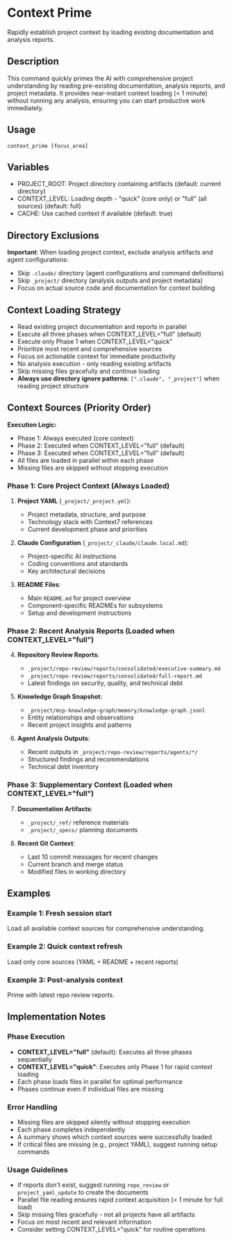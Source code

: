 # Context Prime

Rapidly establish project context by loading existing documentation and analysis reports.

## Description
This command quickly primes the AI with comprehensive project understanding by reading pre-existing documentation, analysis reports, and project metadata. It provides near-instant context loading (< 1 minute) without running any analysis, ensuring you can start productive work immediately.

## Usage
`context_prime [focus_area]`

## Variables
- PROJECT_ROOT: Project directory containing artifacts (default: current directory)
- CONTEXT_LEVEL: Loading depth - "quick" (core only) or "full" (all sources) (default: full)
- CACHE: Use cached context if available (default: true)

## Directory Exclusions
**Important**: When loading project context, exclude analysis artifacts and agent configurations:
- Skip `.claude/` directory (agent configurations and command definitions)
- Skip `_project/` directory (analysis outputs and project metadata)
- Focus on actual source code and documentation for context building

## Context Loading Strategy
- Read existing project documentation and reports in parallel
- Execute all three phases when CONTEXT_LEVEL="full" (default)
- Execute only Phase 1 when CONTEXT_LEVEL="quick"
- Prioritize most recent and comprehensive sources
- Focus on actionable context for immediate productivity
- No analysis execution - only reading existing artifacts
- Skip missing files gracefully and continue loading
- **Always use directory ignore patterns**: `[".claude", "_project"]` when reading project structure

## Context Sources (Priority Order)

**Execution Logic:**
- Phase 1: Always executed (core context)
- Phase 2: Executed when CONTEXT_LEVEL="full" (default)
- Phase 3: Executed when CONTEXT_LEVEL="full" (default)
- All files are loaded in parallel within each phase
- Missing files are skipped without stopping execution

### Phase 1: Core Project Context (Always Loaded)
1. **Project YAML** (`_project/_project.yml`):
   - Project metadata, structure, and purpose
   - Technology stack with Context7 references
   - Current development phase and priorities

2. **Claude Configuration** (`_project/_claude/claude.local.md`):
   - Project-specific AI instructions
   - Coding conventions and standards
   - Key architectural decisions

3. **README Files**:
   - Main `README.md` for project overview
   - Component-specific READMEs for subsystems
   - Setup and development instructions

### Phase 2: Recent Analysis Reports (Loaded when CONTEXT_LEVEL="full")
4. **Repository Review Reports**:
   - `_project/repo-review/reports/consolidated/executive-summary.md`
   - `_project/repo-review/reports/consolidated/full-report.md`
   - Latest findings on security, quality, and technical debt

5. **Knowledge Graph Snapshot**:
   - `_project/mcp-knowledge-graph/memory/knowledge-graph.jsonl`
   - Entity relationships and observations
   - Recent project insights and patterns

6. **Agent Analysis Outputs**:
   - Recent outputs in `_project/repo-review/reports/agents/*/`
   - Structured findings and recommendations
   - Technical debt inventory

### Phase 3: Supplementary Context (Loaded when CONTEXT_LEVEL="full")
7. **Documentation Artifacts**:
   - `_project/_ref/` reference materials
   - `_project/_specs/` planning documents

8. **Recent Git Context**:
   - Last 10 commit messages for recent changes
   - Current branch and merge status
   - Modified files in working directory

## Examples
### Example 1: Fresh session start
Load all available context sources for comprehensive understanding.

### Example 2: Quick context refresh
Load only core sources (YAML + README + recent reports)

### Example 3: Post-analysis context
Prime with latest repo review reports.

## Implementation Notes

### Phase Execution
- **CONTEXT_LEVEL="full"** (default): Executes all three phases sequentially
- **CONTEXT_LEVEL="quick"**: Executes only Phase 1 for rapid context loading
- Each phase loads files in parallel for optimal performance
- Phases continue even if individual files are missing

### Error Handling
- Missing files are skipped silently without stopping execution
- Each phase completes independently
- A summary shows which context sources were successfully loaded
- If critical files are missing (e.g., project YAML), suggest running setup commands

### Usage Guidelines
- If reports don't exist, suggest running `repo_review` or `project_yaml_update` to create the documents
- Parallel file reading ensures rapid context acquisition (< 1 minute for full load)
- Skip missing files gracefully - not all projects have all artifacts
- Focus on most recent and relevant information
- Consider setting CONTEXT_LEVEL="quick" for routine operations
